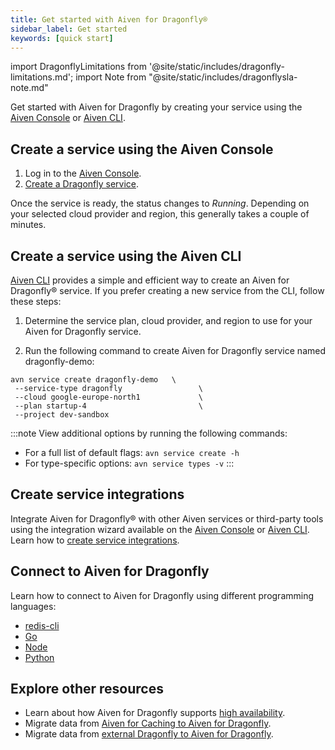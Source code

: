 ```yaml
---
title: Get started with Aiven for Dragonfly®
sidebar_label: Get started
keywords: [quick start]
---
```


import DragonflyLimitations from '@site/static/includes/dragonfly-limitations.md';
import Note from "@site/static/includes/dragonflysla-note.md"

Get started with Aiven for Dragonfly by creating your service using the [Aiven Console](https://console.aiven.io/) or [Aiven CLI](https://github.com/aiven/aiven-client).

<Note/>

## Create a service using the Aiven Console

1. Log in to the [Aiven Console](https://console.aiven.io/).
1. [Create a Dragonfly service](/docs/platform/howto/create_new_service).

Once the service is ready, the status changes to *Running*. Depending on
your selected cloud provider and region, this generally takes a couple
of minutes.

## Create a service using the Aiven CLI

[Aiven CLI](https://github.com/aiven/aiven-client) provides a simple and
efficient way to create an Aiven for Dragonfly® service. If you prefer
creating a new service from the CLI, follow these steps:

1. Determine the service plan, cloud provider, and region to
   use for your Aiven for Dragonfly service.

1. Run the following command to create Aiven for Dragonfly service named
   dragonfly-demo:

```text
avn service create dragonfly-demo   \
 --service-type dragonfly                 \
 --cloud google-europe-north1             \
 --plan startup-4                         \
 --project dev-sandbox
```

:::note
View additional options by running the following commands:

- For a full list of default flags: `avn service create -h`
- For type-specific options: `avn service types -v`
:::

## Create service integrations

Integrate Aiven for Dragonfly® with other Aiven services or third-party tools using the
integration wizard available on the [Aiven Console](https://console.aiven.io/) or
[Aiven CLI](https://github.com/aiven/aiven-client).
Learn how to [create service integrations](/docs/platform/howto/create-service-integration).

## Connect to Aiven for Dragonfly

Learn how to connect to Aiven for Dragonfly using different programming
languages:

- [redis-cli](/docs/products/dragonfly/howto/connect-redis-cli)
- [Go](/docs/products/dragonfly/howto/connect-go)
- [Node](/docs/products/dragonfly/howto/connect-node)
- [Python](/docs/products/dragonfly/howto/connect-python)

<DragonflyLimitations />

## Explore other resources

- Learn about how Aiven for Dragonfly supports
  [high availability](/docs/products/dragonfly/concepts/ha-dragonfly).
- Migrate data from
  [Aiven for Caching to Aiven for Dragonfly](/docs/products/dragonfly/howto/migrate-aiven-caching-df-console).
- Migrate data from
  [external Dragonfly to Aiven for Dragonfly](/docs/products/dragonfly/howto/migrate-ext-redis-df-console).
